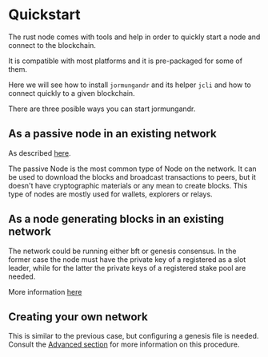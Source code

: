 # Quickstart

The rust node comes with tools and help in order to quickly start
a node and connect to the blockchain.

It is compatible with most platforms and it is pre-packaged for some
of them.

Here we will see how to install `jormungandr` and its helper `jcli`
and how to connect quickly to a given blockchain.

There are three posible ways you can start jormungandr.

## As a passive node in an existing network

As described [here](./02_passive_node.md).

The passive Node is the most common type of Node on the network. It can be used to download the blocks and broadcast transactions to peers, but it
doesn't have cryptographic materials or any mean to create blocks.
This type of nodes are mostly used for wallets, explorers or relays.

## As a node generating blocks in an existing network

The network could be running either bft or genesis consensus. In the former case the node must have the private key of a registered as a slot leader, while for the latter the private keys of a registered stake pool are needed.

More information [here](./05_leader_candidate.md)

## Creating your own network

This is similar to the previous case, but configuring a genesis file is needed. Consult the [Advanced section](../advanced/introduction.md) for more information on this procedure.
